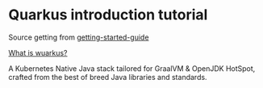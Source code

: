 # Quarkus introduction tutorial

Source getting from [getting-started-guide](https://quarkus.io/guides/getting-started-guide)

[What is wuarkus?](https://quarkus.io/)

A Kubernetes Native Java stack tailored for GraalVM & OpenJDK HotSpot, crafted from the best of breed Java libraries and standards.